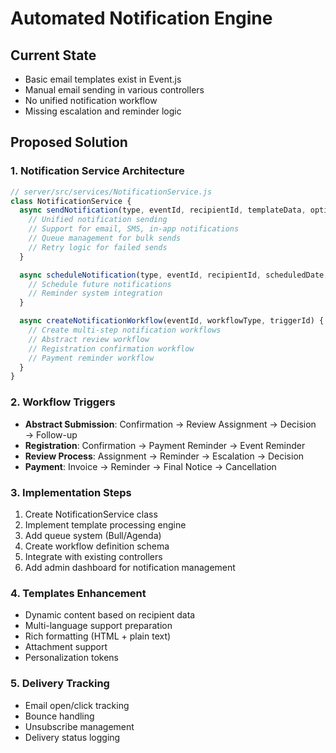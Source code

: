 # Automated Notification Engine

## Current State
- Basic email templates exist in Event.js
- Manual email sending in various controllers
- No unified notification workflow
- Missing escalation and reminder logic

## Proposed Solution

### 1. Notification Service Architecture
```javascript
// server/src/services/NotificationService.js
class NotificationService {
  async sendNotification(type, eventId, recipientId, templateData, options = {}) {
    // Unified notification sending
    // Support for email, SMS, in-app notifications
    // Queue management for bulk sends
    // Retry logic for failed sends
  }

  async scheduleNotification(type, eventId, recipientId, scheduledDate, templateData) {
    // Schedule future notifications
    // Reminder system integration
  }

  async createNotificationWorkflow(eventId, workflowType, triggerId) {
    // Create multi-step notification workflows
    // Abstract review workflow
    // Registration confirmation workflow
    // Payment reminder workflow
  }
}
```

### 2. Workflow Triggers
- **Abstract Submission**: Confirmation → Review Assignment → Decision → Follow-up
- **Registration**: Confirmation → Payment Reminder → Event Reminder
- **Review Process**: Assignment → Reminder → Escalation → Decision
- **Payment**: Invoice → Reminder → Final Notice → Cancellation

### 3. Implementation Steps
1. Create NotificationService class
2. Implement template processing engine
3. Add queue system (Bull/Agenda)
4. Create workflow definition schema
5. Integrate with existing controllers
6. Add admin dashboard for notification management

### 4. Templates Enhancement
- Dynamic content based on recipient data
- Multi-language support preparation
- Rich formatting (HTML + plain text)
- Attachment support
- Personalization tokens

### 5. Delivery Tracking
- Email open/click tracking
- Bounce handling
- Unsubscribe management
- Delivery status logging
